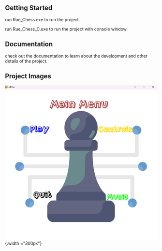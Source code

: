 ## Getting Started

run Rue_Chess.exe to run the project.

run Rue_Chess_C.exe to run the project with console window.

## Documentation

check out the documentation to learn about the development and other details of the project.

## Project Images

![main menu](project_images/main_menu.png){:width ="300px"}